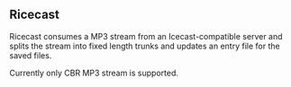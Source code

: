 Ricecast
--------

Ricecast consumes a MP3 stream from an Icecast-compatible server and splits the stream into fixed length trunks and updates an entry file for the saved files. 

Currently only CBR MP3 stream is supported. 
